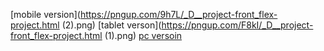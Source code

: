 [mobile version](https://pngup.com/9h7L/_D__project-front_flex-project.html (2).png)
[tablet verson](https://pngup.com/F8kI/_D__project-front_flex-project.html (1).png)
[pc versoin](https://pngup.com/J2gx/_D__project-front_flex-project.html.png)
